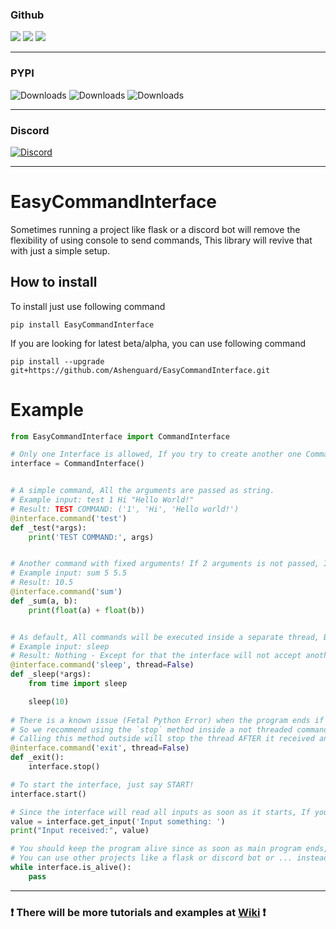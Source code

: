 ### Github

![](https://img.shields.io/github/license/Ashenguard/EasyCommandInterface)
![](https://img.shields.io/github/v/release/Ashenguard/EasyCommandInterface)
![](https://img.shields.io/github/downloads/Ashenguard/EasyCommandInterface/total)
***

### PYPI

![Downloads](https://static.pepy.tech/personalized-badge/EasyCommandInterface?period=total&units=international_system&left_color=grey&right_color=red&left_text=downloads)
![Downloads](https://static.pepy.tech/personalized-badge/EasyCommandInterface?period=month&units=international_system&left_color=grey&right_color=red&left_text=this+month)
![Downloads](https://static.pepy.tech/personalized-badge/EasyCommandInterface?period=week&units=international_system&left_color=grey&right_color=red&left_text=this+week)
***

### Discord

[![Discord](https://img.shields.io/discord/690930221930643467?label=Discord+(Click+to+join))](https://discord.gg/6exsySK)
***

# EasyCommandInterface

Sometimes running a project like flask or a discord bot will remove the flexibility of using console to send commands, This library will revive that with just a simple setup.

## How to install

To install just use following command

```shell
pip install EasyCommandInterface
```

If you are looking for latest beta/alpha, you can use following command

```shell
pip install --upgrade git+https://github.com/Ashenguard/EasyCommandInterface.git
```

# Example

```py
from EasyCommandInterface import CommandInterface

# Only one Interface is allowed, If you try to create another one CommandInterfaceError will be raised.
interface = CommandInterface()


# A simple command, All the arguments are passed as string.
# Example input: test 1 Hi "Hello World!"
# Result: TEST COMMAND: ('1', 'Hi', 'Hello world!')
@interface.command('test')
def _test(*args):
    print('TEST COMMAND:', args)


# Another command with fixed arguments! If 2 arguments is not passed, It will raise CommandExecutionError
# Example input: sum 5 5.5
# Result: 10.5
@interface.command('sum')
def _sum(a, b):
    print(float(a) + float(b))


# As default, All commands will be executed inside a separate thread, But if you set `thread` to `False`, Command will be executed inside the interface thread
# Example input: sleep
# Result: Nothing - Except for that the interface will not accept another command before this one ends.
@interface.command('sleep', thread=False)
def _sleep(*args):
    from time import sleep

    sleep(10)
    
# There is a known issue (Fetal Python Error) when the program ends if the interface is waiting for another command.
# So we recommend using the `stop` method inside a not threaded command to stop the input thread as soon as it receives the command.
# Calling this method outside will stop the thread AFTER it received another command.
@interface.command('exit', thread=False)
def _exit():
    interface.stop()

# To start the interface, just say START! 
interface.start()

# Since the interface will read all inputs as soon as it starts, If you need an input just use following method. Using `input` might not work as intended
value = interface.get_input('Input something: ')
print("Input received:", value)

# You should keep the program alive since as soon as main program ends, Interface will be closed.
# You can use other projects like a flask or discord bot or ... instead
while interface.is_alive():
    pass
```

***

### ❗ There will be more tutorials and examples at [Wiki](https://git.agmdev.xyz/EasyCommandInterface/wiki) ❗
